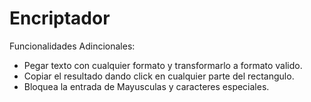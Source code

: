 # Encriptador
Funcionalidades Adincionales:
  * Pegar texto con cualquier formato y transformarlo a formato valido.
  * Copiar el resultado dando click en cualquier parte del rectangulo.
  * Bloquea la entrada de Mayusculas y caracteres especiales.
